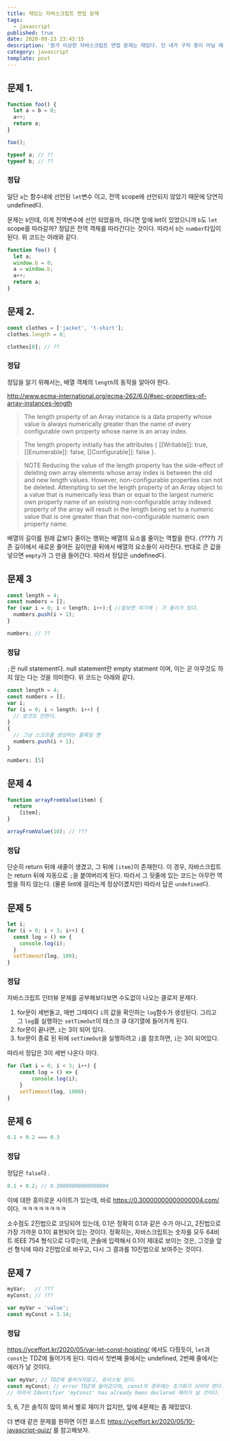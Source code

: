 ```yaml
---
title: 재밌는 자바스크립트 면접 문제
tags:
  - javascript
published: true
date: 2020-09-23 23:43:15
description: '뭔가 이상한 자바스크립트 면접 문제는 재밌다. 단 내가 구직 중이 아닐 때만.'
category: javascript
template: post
---
```



## 문제 1.

```javascript
function foo() {
  let a = b = 0;
  a++;
  return a;
}

foo();

typeof a; // ??
typeof b; // ??

```
### 정답

일단 `a`는 함수내에 선언된 `let`변수 이고, 전역 scope에 선언되지 않았기 때문에 당연히 undefined다.

문제는 `b`인데, 이게 전역변수에 선언 되었을까, 아니면 앞에 let이 있었으니까 `b`도 `let` scope를 따라갈까? 정답은 전역 객체를 따라간다는 것이다. 따라서 `b`는 `number`타입이 된다. 위 코드는 아래와 같다.

```javascript
function foo() {
  let a;
  window.b = 0;
  a = window.b;
  a++;
  return a;
}
```

## 문제 2.

```javascript
const clothes = ['jacket', 't-shirt'];
clothes.length = 0;

clothes[0]; // ??
```

### 정답

정답을 알기 위해서는, 배열 객체의 `length`의 동작을 알아야 한다.

http://www.ecma-international.org/ecma-262/6.0/#sec-properties-of-array-instances-length

> The length property of an Array instance is a data property whose value is always numerically greater than the name of every configurable own property whose name is an array index.

> The length property initially has the attributes { [[Writable]]: true, [[Enumerable]]: false, [[Configurable]]: false }.

> NOTE Reducing the value of the length property has the side-effect of deleting own array elements whose array index is between the old and new length values. However, non-configurable properties can not be deleted. Attempting to set the length property of an Array object to a value that is numerically less than or equal to the largest numeric own property name of an existing non-configurable array indexed property of the array will result in the length being set to a numeric value that is one greater than that non-configurable numeric own property name.

배열의 길이를 원래 값보다 줄이는 행위는 배열의 요소를 줄이는 역할을 한다. (????) 기존 길이에서 새로운 줄어든 길이만큼 뒤에서 배열의 요소들이 사라진다. 반대로 큰 값을 넣으면 `empty`가 그 만큼 들어간다. 따라서 정답은 undefined다.

## 문제 3

```javascript
const length = 4;
const numbers = [];
for (var i = 0; i < length; i++);{ //잘보면 여기에 ; 가 들어가 있다.
  numbers.push(i + 1);
}

numbers; // ??
```

### 정답

`;`은 null statement다. null statement란 empty statment 이며, 이는 곧 아무것도 하지 않는 다는 것을 의미한다. 위 코드는 아래와 같다.

```javascript
const length = 4;
const numbers = [];
var i;
for (i = 0; i < length; i++) {
  // 암것도 안한다.
}
{ 
  // 그냥 스코프를 생성하는 블록일 뿐
  numbers.push(i + 1);
}

numbers; [5]
```

## 문제 4

```javascript
function arrayFromValue(item) {
  return
    [item];
}

arrayFromValue(10); // ???
```

### 정답

단순히 return 뒤애 새줄이 생겼고, 그 뒤에 `[item]`이 존재한다. 이 경우, 자바스크립트는 return 뒤에 자동으로 `;`을 붙여버리게 된다. 따라서 그 뒷줄에 있는 코드는 아무런 역할을 하지 않는다. (물론 lint에 걸리는게 정상이곘지만) 따라서 답은 `undefined`다.

## 문제 5

```javascript
let i;
for (i = 0; i < 3; i++) {
  const log = () => {
    console.log(i);
  }
  setTimeout(log, 100);
}
```

### 정답

자바스크립트 인터뷰 문제를 공부해보다보면 수도없이 나오는 클로저 문제다.

1. for문이 세번돌고, 매번 그때마다 `i`의 값을 확인하는 `log`함수가 생성된다. 그리고 그 `log`를 실행하는 `setTimeOut`이 태스크 큐 대기열에 들어가게 된다.
2. for문이 끝나면, `i`는 3이 되어 있다.
3. for문이 종료 된 뒤에 `setTimeOut`을 실행하려고 `i`를 참조하면, `i`는 3이 되어있다. 

따라서 정답은 3이 세번 나온다 이다.

```javascript
for (let i = 0; i < 3; i++) {
    const log = () => {
        console.log(i);
    }
    setTimeout(log, 1000);
}
```

## 문제 6

```javascript
0.1 + 0.2 === 0.3
```

### 정답

정답은 `false`다 .

```javascript
0.1 + 0.2; // 0.30000000000000004
```

이에 대한 흥미로운 사이트가 있는데, 바로 https://0.30000000000000004.com/ 이다. ㅋㅋㅋㅋㅋㅋㅋㅋ

소수점도 2진법으로 코딩되어 있는데, 0.1은 정확히 0.1과 같은 수가 아니고, 2진법으로 가장 가까운 0.1이 표현되어 있는 것이다. 정확히는, 자바스크립트는 숫자를 모두 64비트 IEEE 754 형식으로 다루는데, 콘솔에 입력해서 0.1이 제대로 보이는 것은, 그것을 앞선 형식에 따라 2진법으로 바꾸고, 다시 그 결과를 10진법으로 보여주는 것이다.

## 문제 7

```javascript
myVar;   // ???
myConst; // ???

var myVar = 'value';
const myConst = 3.14;
```

### 정답

https://yceffort.kr/2020/05/var-let-const-hoisting/ 에서도 다뤘듯이, `let`과 `const`는 TDZ에 들어가게 된다. 따라서 첫번째 줄에서는 undefined, 2번째 줄에서는 에러가 날 것이다.

```javascript
var myVar; // TDZ에 들어가지않고, 호이스팅 된다.
const myConst; // error TDZ에 들어갔으며, const의 경우에는 초기화가 되어야 한다. 따라서 
// 따라서 Identifier 'myConst' has already been declared 에러가 날 것이다.
```

5, 6, 7은 솔직히 많이 봐서 별로 재미가 없지만, 앞에 4문제는 좀 재밌었다.

더 변태 같은 문제를 원하면 이전 포스트 https://yceffort.kr/2020/05/10-javascript-quiz/ 를 참고해보자.
